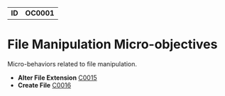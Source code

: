 |||
|---|---|
|**ID**|**OC0001**|


# File Manipulation Micro-objectives #
Micro-behaviors related to file manipulation.

* **Alter File Extension** [C0015](../file-manipulation/alter-extend.md)
* **Create File** [C0016](../file-manipulation/create-file.md)